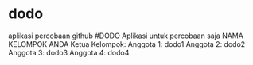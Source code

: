 # dodo
aplikasi percobaan github
#DODO
Aplikasi untuk percobaan saja
NAMA KELOMPOK ANDA
Ketua Kelompok:
Anggota 1: dodo1
Anggota 2: dodo2
Anggota 3: dodo3
Anggota 4: dodo4
